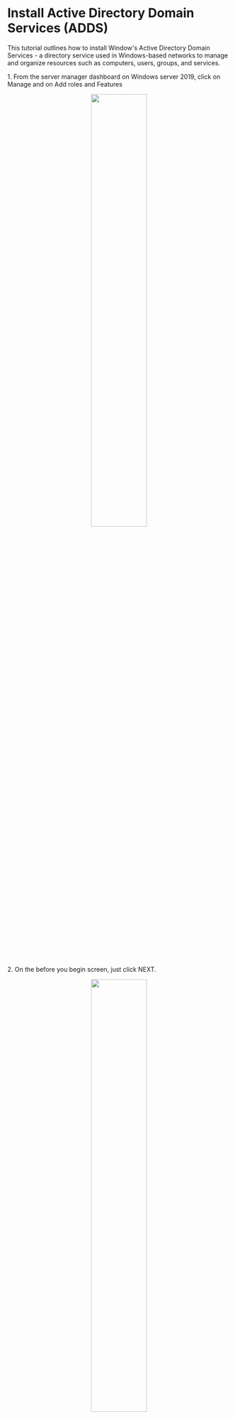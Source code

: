 <h1>Install Active Directory Domain Services (ADDS)</h1>
<p>This tutorial outlines how to install Window's Active Directory Domain Services - a directory service used in Windows-based networks to manage and organize resources such as computers, users, groups, and services.<br /></p>

<P>1. From the server manager dashboard on Windows server 2019, click on Manage and on Add roles and Features</P>
<p align="center"><img src="https://i.imgur.com/BFw3fUz.png" height="50%" width="50%"/>

<p>2. On the before you begin screen, just click NEXT.</p>
<p align="center"><img src="https://i.imgur.com/gaMZiFi.png" height="50%" width="50%"/>

<p>3. On the Installation Type screen, make sure the Role-based or feature-based installation is selected, then click <b>NEXT.</b>.</p>
<p align="center"><img src="https://i.imgur.com/ZvY3YRt.png" height="50%" width="50%"/>

<p>4. On the Select destination server screen, make sure the select a server from the server pool is selected and select the server you are trying to install Adds from the server pool, then click NEXT.</p>
<p align="center"><img src="https://i.imgur.com/Xq8ggfi.png" height="50%" width="50%"/>

<p>5. On the select server roles screen, select the second option(Active Directory Domain Services) and click on add features from the pop-up screen, then click NEXT.</p>
<p align="center"><img src="https://i.imgur.com/FJXu3HC.png" height="50%" width="50%"/>

<p>6. On the select features screen, just click NEXT.</p>
<p align="center"><img src="https://i.imgur.com/6Ri1r9H.png" height="50%" width="50%"/>

<p>7. On confirm installation selections, just click on INSTALL and wait for the installation to complete. </p>
<p align="center"><img src="https://i.imgur.com/qgNK3C5.png" height="50%" width="50%"/>

<p>8. After the installation is complete, from the notification, click on promote the server to a domain controller</p>
<p align="center"><img src="https://i.imgur.com/QxcyWQO.png" height="50%" width="50%"/>

<p>9. On the Deployment configuration screen, select add a new forest and enter your desired domain name in the Root domain name box, then click NEXT. </p>
<p align="center"><img src="https://i.imgur.com/qhMIfKw.png" height="50%" width="50%"/>

<p>10. On the Domain Controller Options screen, Input password and confirm password, then click NEXT.</p>
<p align="center"><img src="https://i.imgur.com/W7ujg6C.png" height="50%" width="50%"/>

<p>11. On the Additional options screen, leave your domain name in the NetBIOS domain name and click NEXT.</p>
<p align="center"><img src="https://i.imgur.com/TvIq19K.png" height="50%" width="50%"/>

<p>12. On the Paths screen, leave it at default and click NEXT.</p>
<p align="center"><img src="https://i.imgur.com/VvvvYWw.png" height="50%" width="50%"/>

<p>13. On the Review Options, click NEXT.</p>
<p align="center"><img src="https://i.imgur.com/S3odSml.png" height="50%" width="50%"/>

<p>14. On the Prerequisites Check, click INSTALL .</p>
<p align="center"><img src="https://i.imgur.com/3Lto4nb.png" height="50%" width="50%"/>

<p>15. On the Installation page, just wait for the installation to complete.</p>
<p align="center"><img src="https://i.imgur.com/l82jh6v.png" height="50%" width="50%"/>

  

<br>
<br>
